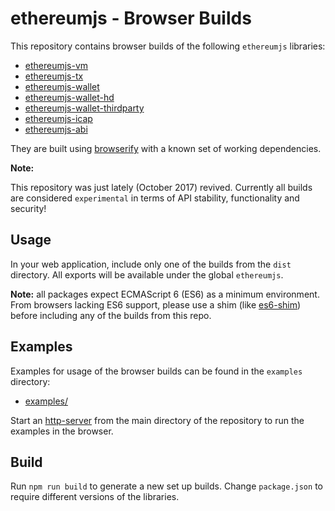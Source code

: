 # ethereumjs - Browser Builds

This repository contains browser builds of the following ``ethereumjs`` libraries:

- [ethereumjs-vm](./dist/ethereumjs-vm/)
- [ethereumjs-tx](./dist/ethereumjs-tx/)
- [ethereumjs-wallet](./dist/ethereumjs-wallet/)
- [ethereumjs-wallet-hd](./dist/ethereumjs-wallet-hd/)
- [ethereumjs-wallet-thirdparty](./dist/ethereumjs-wallet-thirdparty/)
- [ethereumjs-icap](./dist/ethereumjs-icap/)
- [ethereumjs-abi](./dist/ethereumjs-abi/)

They are built using [browserify](browserify.org) with a known set of working dependencies.

**Note:**

This repository was just lately (October 2017) revived. Currently all builds are considered ``experimental`` in terms of API stability, functionality and security!

## Usage

In your web application, include only one of the builds from the `dist` directory. All exports will be available under the global `ethereumjs`.

**Note:** all packages expect ECMAScript 6 (ES6) as a minimum environment. From browsers lacking ES6 support, please use a shim (like [es6-shim](https://github.com/paulmillr/es6-shim)) before including any of the builds from this repo.

## Examples

Examples for usage of the browser builds can be found in the ``examples`` directory:

- [examples/](./examples/)

Start an [http-server](https://github.com/indexzero/http-server) from the main directory of the repository to run the examples in the browser.

## Build

Run `npm run build` to generate a new set up builds. Change `package.json` to require different versions of the libraries.

